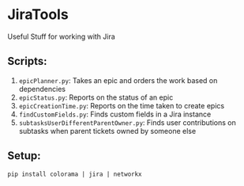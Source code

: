 # JiraTools
Useful Stuff for working with Jira

## Scripts:
1. `epicPlanner.py`: Takes an epic and orders the work based on dependencies
1. `epicStatus.py`: Reports on the status of an epic
1. `epicCreationTime.py`: Reports on the time taken to create epics
1. `findCustomFields.py`: Finds custom fields in a Jira instance
1. `subtasksUserDifferentParentOwner.py`: Finds user contributions on subtasks when parent tickets owned by someone else

## Setup: 
`pip install colorama | jira | networkx`
